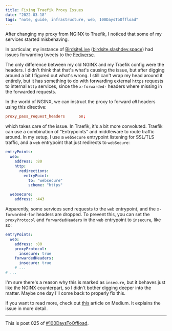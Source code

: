 ```yaml
---
title: Fixing Traefik Proxy Issues
date: "2022-03-18"
tags: "note, guide, infrastructure, web, 100DaysToOffload"
---
```


After changing my proxy from NGINX to Traefik, I noticed that some of my
services started misbehaving.

In particular, my instance of
[BirdsiteLive](https://github.com/NicolasConstant/BirdsiteLive)
([birdsite.slashdev.space](https://birdsite.slashdev.space)) had issues
forwarding tweets to the
[Fediverse](https://garrit.xyz/posts/2021-01-18-reasons-the-fediverse-is-better).

The only difference between my old NGINX and my Traefik config were the headers.
I didn't think that that's what's causing the issue, but after digging around a
bit I figured out what's wrong. I still can't wrap my head around it entirely,
but it has something to do with forwarding external `https` requests to internal
`http` services, since the `x-forwarded-` headers where missing in the forwarded
requests.

In the world of NGINX, we can instruct the proxy to forward _all_ headers using
this directive:

```conf
proxy_pass_request_headers      on;
```

which takes care of the issue. In Traefik, it's a bit more convoluted. Traefik
can use a combination of "Entrypoints" and middleware to route traffic around.
In my setup, I use a `webSecure` entrypoint listening for SSL/TLS traffic, and a
`web` entrypoint that just redirects to `webSecure`:

```yaml
entryPoints:
  web:
    address: :80
    http:
      redirections:
        entryPoint:
          to: "websecure"
          scheme: "https"

  websecure:
    address: :443
```

Apparently, some services send requests to the `web` entrypoint, and the
`x-forwarded-for` headers are dropped. To prevent this, you can set the
`proxyProtocol` and `forwardedHeaders` in the `web` entrypoint to `insecure`,
like so:

```yaml
entryPoints:
  web:
    address: :80
    proxyProtocol:
      insecure: true
    forwardedHeaders:
      insecure: true
    # ...
# ...
```

I'm sure there's a reason why this is marked as `insecure`, but it behaves just
like the NGINX counterpart, so I didn't bother digging deeper into the matter.
Maybe one day I'll come back to properly fix this.

If you want to read more, check out
[this](https://medium.com/@_jonas/traefik-kubernetes-ingress-and-x-forwarded-headers-82194d319b0e)
article on Medium. It explains the issue in more detail.

---

This is post 025 of [#100DaysToOffload](https://100daystooffload.com/).
